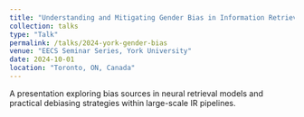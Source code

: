 ```yaml
---
title: "Understanding and Mitigating Gender Bias in Information Retrieval Systems"
collection: talks
type: "Talk"
permalink: /talks/2024-york-gender-bias
venue: "EECS Seminar Series, York University"
date: 2024-10-01
location: "Toronto, ON, Canada"
---
```

A presentation exploring bias sources in neural retrieval models and practical debiasing strategies within large-scale IR pipelines.

